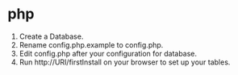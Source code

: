 # php


1. Create a Database.
2. Rename config.php.example to config.php.
3. Edit config.php after your configuration for database.
4. Run http://URI/firstInstall on your browser to set up your tables.
